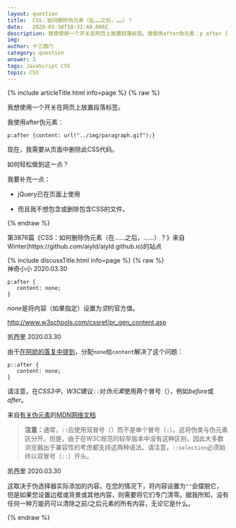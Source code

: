 ```yaml
---
layout: question
title:  CSS：如何删除伪元素（在……之后，……）？
date:   2020-03-30T10:31:48.000Z
description: 我想使用一个开关在网页上放置段落标签。我使用after伪元素：p after {content  url("../img/paragraph.gi...
img: 
author: 十三西门
category: question
answer: 3
tags: JavaScript CSS
topic: CSS
---
```

<div class="article-root">
  <div class="article">
    {% include articleTitle.html info=page %}
    {% raw %}
    <div class="article-content"><p><font style="vertical-align: inherit;"><font style="vertical-align: inherit;">我想使用一个开关在网页上放置段落标签。</font></font></p>

<p><font style="vertical-align: inherit;"><font style="vertical-align: inherit;">我使用after伪元素：</font></font></p>

<pre><code>p:after {content: url("../img/paragraph.gif");}
</code></pre>

<p><font style="vertical-align: inherit;"><font style="vertical-align: inherit;">现在，我需要从页面中删除此CSS代码。</font></font></p>

<p><font style="vertical-align: inherit;"><font style="vertical-align: inherit;">如何轻松做到这一点？</font></font></p>

<p><font style="vertical-align: inherit;"><font style="vertical-align: inherit;">我要补充一点：</font></font></p>

<ul>
<li><p><font style="vertical-align: inherit;"><font style="vertical-align: inherit;">jQuery已在页面上使用</font></font></p></li>
<li><p><font style="vertical-align: inherit;"><font style="vertical-align: inherit;">而且我不想包含或删除包含CSS的文件。</font></font></p></li>
</ul></div>
    {% endraw %}
  </div>
  <p class="winter_mark">第3876篇《CSS：如何删除伪元素（在……之后，……）？》来自Winter(https://github.com/aiyld/aiyld.github.io)的站点</p>
  <div class="discuss-wrapper">
    {% include discussTitle.html info=page %}
    {% raw %}
    <div class="discuss-list">
    <div class="discuss-item">
        <div class="discuss-parent">
          <div class="discuss-meta">
            <span class="discuss-user">神奇小小</span>
            <span class="discuss-time">2020.03.30</span>
          </div>
          <div class="discuss-comment"><pre><code>p:after {<font></font>
   content: none;<font></font>
}<font></font>
</code></pre>

<p><em><font style="vertical-align: inherit;"><font style="vertical-align: inherit;">none</font></font></em><font style="vertical-align: inherit;"><font style="vertical-align: inherit;">是将内容（如果指定）设置为</font><em><font style="vertical-align: inherit;">空</font></em><font style="vertical-align: inherit;">的官方值。</font></font></p>

<p><a href="http://www.w3schools.com/cssref/pr_gen_content.asp" rel="noreferrer"><font style="vertical-align: inherit;"><font style="vertical-align: inherit;">http://www.w3schools.com/cssref/pr_gen_content.asp</font></font></a></p></div>
        </div></div><div class="discuss-item">
        <div class="discuss-parent">
          <div class="discuss-meta">
            <span class="discuss-user">凯西里</span>
            <span class="discuss-time">2020.03.30</span>
          </div>
          <div class="discuss-comment"><p><font style="vertical-align: inherit;"><font style="vertical-align: inherit;">由于</font></font><a href="https://stackoverflow.com/a/18736074/1218980"><font style="vertical-align: inherit;"><font style="vertical-align: inherit;">在阿娇的答复中提到</font></font></a><font style="vertical-align: inherit;"><font style="vertical-align: inherit;">，分配</font></font><code>none</code><font style="vertical-align: inherit;"><font style="vertical-align: inherit;">给</font></font><code>content</code><font style="vertical-align: inherit;"><font style="vertical-align: inherit;">解决了这个问题：</font></font></p>

<pre><code>p::after {<font></font>
   content: none;<font></font>
}<font></font>
</code></pre>

<p><font style="vertical-align: inherit;"><font style="vertical-align: inherit;">请注意，在</font></font><em><font style="vertical-align: inherit;"><font style="vertical-align: inherit;">CSS3中</font></font></em><font style="vertical-align: inherit;"><font style="vertical-align: inherit;">，</font></font><em><font style="vertical-align: inherit;"><font style="vertical-align: inherit;">W3C</font></font></em><font style="vertical-align: inherit;"><font style="vertical-align: inherit;">建议</font></font><code>::</code><font style="vertical-align: inherit;"><font style="vertical-align: inherit;">对</font></font><em><font style="vertical-align: inherit;"><font style="vertical-align: inherit;">伪元素</font></font></em><font style="vertical-align: inherit;"><font style="vertical-align: inherit;">使用两个冒号（</font><font style="vertical-align: inherit;">），</font><font style="vertical-align: inherit;">例如</font></font><em><font style="vertical-align: inherit;"><font style="vertical-align: inherit;">before</font></font></em><font style="vertical-align: inherit;"><font style="vertical-align: inherit;">或</font></font><em><font style="vertical-align: inherit;"><font style="vertical-align: inherit;">after</font></font></em><font style="vertical-align: inherit;"><font style="vertical-align: inherit;">。</font></font></p>

<p><font style="vertical-align: inherit;"><font style="vertical-align: inherit;">来自</font><a href="https://developer.mozilla.org/en-US/docs/Web/CSS/Pseudo-elements#Syntax" rel="noreferrer"><font style="vertical-align: inherit;">有关伪元素</font></a><font style="vertical-align: inherit;">的</font></font><a href="https://developer.mozilla.org/en-US/docs/Web/CSS/Pseudo-elements#Syntax" rel="noreferrer"><font style="vertical-align: inherit;"><font style="vertical-align: inherit;">MDN网络文档</font></font></a></p>

<blockquote>
  <p><strong><font style="vertical-align: inherit;"><font style="vertical-align: inherit;">注意：</font></font></strong><font style="vertical-align: inherit;"><font style="vertical-align: inherit;">通常，</font></font><code>::</code><font style="vertical-align: inherit;"><font style="vertical-align: inherit;">应使用</font><font style="vertical-align: inherit;">双冒号（</font><font style="vertical-align: inherit;">）而不是单个冒号（</font></font><code>:</code><font style="vertical-align: inherit;"><font style="vertical-align: inherit;">）。</font><font style="vertical-align: inherit;">这将伪类与伪元素区分开。</font><font style="vertical-align: inherit;">但是，由于在W3C规范的较早版本中没有这种区别，因此大多数浏览器出于兼容性的考虑都支持这两种语法。</font><font style="vertical-align: inherit;">请注意，</font></font><code>::selection</code><font style="vertical-align: inherit;"><font style="vertical-align: inherit;">必须始终以双冒号（</font></font><code>::</code><font style="vertical-align: inherit;"><font style="vertical-align: inherit;">）</font><font style="vertical-align: inherit;">开头</font><font style="vertical-align: inherit;">。</font></font></p>
</blockquote></div>
        </div></div><div class="discuss-item">
        <div class="discuss-parent">
          <div class="discuss-meta">
            <span class="discuss-user">凯西里</span>
            <span class="discuss-time">2020.03.30</span>
          </div>
          <div class="discuss-comment"><p><font style="vertical-align: inherit;"><font style="vertical-align: inherit;">这取决于伪选择器实际添加的内容。</font><font style="vertical-align: inherit;">在您的情况下，将内容设置为</font></font><code>""</code><font style="vertical-align: inherit;"><font style="vertical-align: inherit;">会摆脱它，但是如果您设置边框或背景或其他内容，则需要将它们专门清零。</font><font style="vertical-align: inherit;">据我所知，没有任何一种万能药可以清除之前/之后元素的所有内容，无论它是什么。</font></font></p></div>
        </div></div>
    </div>
    {% endraw %}
  </div>
<div>
